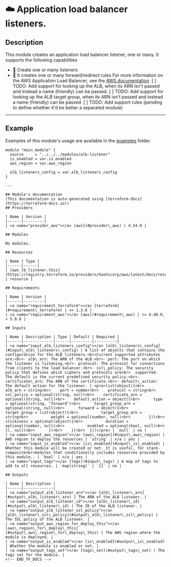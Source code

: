 <!-- BEGIN_TF_DOCS -->
# ☁️ Application load balancer listeners.
## Description

This module creates an application load balancer listener, one or many. It supports the following capabilities
* 🚀 Create one or many listeners
* 🚀 It creates one or many forward/redirect rules
For more information on the AWS Application Load Balancer, see the [AWS documentation](https://docs.aws.amazon.com/elasticloadbalancing/latest/application/introduction.html).
[ ] TODO: Add support for looking up the ALB, when its ARN isn't passed and instead a name (friendly) can be passed.
[ ] TODO: Add support for looking up the ALB target group, when its ARN isn't passed and instead a name (friendly) can be passed.
[ ] TODO: Add support rules (pending to define whether it'd be better a separated module)

---
## Example
Examples of this module's usage are available in the [examples](./examples) folder.

```hcl
module "main_module" {
  source     = "../../../modules/alb-listener"
  is_enabled = var.is_enabled
  aws_region = var.aws_region

  alb_listeners_config = var.alb_listeners_config
}
```
```
---

## Module's documentation
(This documentation is auto-generated using [terraform-docs](https://terraform-docs.io))
## Providers

| Name | Version |
|------|---------|
| <a name="provider_aws"></a> [aws](#provider\_aws) | 4.54.0 |

## Modules

No modules.

## Resources

| Name | Type |
|------|------|
| [aws_lb_listener.this](https://registry.terraform.io/providers/hashicorp/aws/latest/docs/resources/lb_listener) | resource |

## Requirements

| Name | Version |
|------|---------|
| <a name="requirement_terraform"></a> [terraform](#requirement\_terraform) | >= 1.3.6 |
| <a name="requirement_aws"></a> [aws](#requirement\_aws) | >= 4.48.0, < 5.0.0 |

## Inputs

| Name | Description | Type | Default | Required |
|------|-------------|------|---------|:--------:|
| <a name="input_alb_listeners_config"></a> [alb\_listeners\_config](#input\_alb\_listeners\_config) | A list of objects that contains the configuration for the ALB listeners.<br>Current supported attributes are:<br>- alb\_arn: The ARN of the ALB.<br>- port: The port on which the listener is listening.<br>- protocol: The protocol for connections from clients to the load balancer.<br>- ssl\_policy: The security policy that defines which ciphers and protocols are<br>  supported. The default is the current predefined security policy.<br>- certificate\_arn: The ARN of the certificate.<br>- default\_action: The default action for the listener. | <pre>list(object({<br>    alb_arn = string<br>    port = number<br>    protocol = string<br>    ssl_policy = optional(string, null)<br>    certificate_arn = optional(string, null)<br>    default_action = object({<br>      type = optional(string, "forward")<br>      target_group_arn = optional(string, null)<br>      forward = object({<br>        target_group = list(object({<br>          target_group_arn = string<br>          weight = optional(number, null)<br>        }))<br>        stickiness = optional(object({<br>          duration = optional(number, null)<br>          enabled = optional(bool, null)<br>        }), null)<br>      })<br>    })<br>  }))</pre> | `null` | no |
| <a name="input_aws_region"></a> [aws\_region](#input\_aws\_region) | AWS region to deploy the resources | `string` | n/a | yes |
| <a name="input_is_enabled"></a> [is\_enabled](#input\_is\_enabled) | Whether this module will be created or not. It is useful, for stack-composite<br>modules that conditionally includes resources provided by this module.. | `bool` | n/a | yes |
| <a name="input_tags"></a> [tags](#input\_tags) | A map of tags to add to all resources. | `map(string)` | `{}` | no |

## Outputs

| Name | Description |
|------|-------------|
| <a name="output_alb_listener_arn"></a> [alb\_listener\_arn](#output\_alb\_listener\_arn) | The ARN of the ALB listener. |
| <a name="output_alb_listener_id"></a> [alb\_listener\_id](#output\_alb\_listener\_id) | The ID of the ALB listener. |
| <a name="output_alb_listener_ssl_policy"></a> [alb\_listener\_ssl\_policy](#output\_alb\_listener\_ssl\_policy) | The SSL policy of the ALB listener. |
| <a name="output_aws_region_for_deploy_this"></a> [aws\_region\_for\_deploy\_this](#output\_aws\_region\_for\_deploy\_this) | The AWS region where the module is deployed. |
| <a name="output_is_enabled"></a> [is\_enabled](#output\_is\_enabled) | Whether the module is enabled or not. |
| <a name="output_tags_set"></a> [tags\_set](#output\_tags\_set) | The tags set for the module. |
<!-- END_TF_DOCS -->
